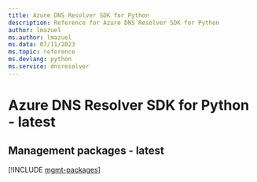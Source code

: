 ```yaml
---
title: Azure DNS Resolver SDK for Python
description: Reference for Azure DNS Resolver SDK for Python
author: lmazuel
ms.author: lmazuel
ms.data: 07/11/2023
ms.topic: reference
ms.devlang: python
ms.service: dnsresolver
---
```

# Azure DNS Resolver SDK for Python - latest

## Management packages - latest
[!INCLUDE [mgmt-packages](dns-resolver-mgmt-index.md)]